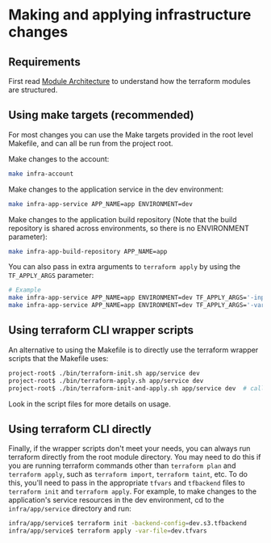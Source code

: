 # Making and applying infrastructure changes

## Requirements

First read [Module Architecture](./module-architecture.md) to understand how the terraform modules are structured.

## Using make targets (recommended)

For most changes you can use the Make targets provided in the root level Makefile, and can all be run from the project root.

Make changes to the account:

```bash
make infra-account
```

Make changes to the application service in the dev environment:

```bash
make infra-app-service APP_NAME=app ENVIRONMENT=dev
```

Make changes to the application build repository (Note that the build repository is shared across environments, so there is no ENVIRONMENT parameter):

```bash
make infra-app-build-repository APP_NAME=app
```

You can also pass in extra arguments to `terraform apply` by using the `TF_APPLY_ARGS` parameter:

```bash
# Example
make infra-app-service APP_NAME=app ENVIRONMENT=dev TF_APPLY_ARGS='-input=false -auto-approve'
make infra-app-service APP_NAME=app ENVIRONMENT=dev TF_APPLY_ARGS='-var=image_tag=abcdef1'
```

## Using terraform CLI wrapper scripts

An alternative to using the Makefile is to directly use the terraform wrapper scripts that the Makefile uses:

```bash
project-root$ ./bin/terraform-init.sh app/service dev
project-root$ ./bin/terraform-apply.sh app/service dev
project-root$ ./bin/terraform-init-and-apply.sh app/service dev  # calls init and apply in the same script
```

Look in the script files for more details on usage.

## Using terraform CLI directly

Finally, if the wrapper scripts don't meet your needs, you can always run terraform directly from the root module directory. You may need to do this if you are running terraform commands other than `terraform plan` and `terraform apply`, such as `terraform import`, `terraform taint`, etc. To do this, you'll need to pass in the appropriate `tfvars` and `tfbackend` files to `terraform init` and `terraform apply`. For example, to make changes to the application's service resources in the dev environment, cd to the `infra/app/service` directory and run:

```bash
infra/app/service$ terraform init -backend-config=dev.s3.tfbackend
infra/app/service$ terraform apply -var-file=dev.tfvars
```
